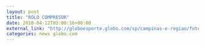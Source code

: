 ```yaml
---
layout: post
title: "ROLO COMPRESOR"
date: 2018-04-12T03:00:16+00:00
external_link: "http://globoesporte.globo.com/sp/campinas-e-regiao/futebol/copa-do-brasil/jogo/11-04-2018/ponte-preta-nautico/"
categories: news globo.com
---
```

